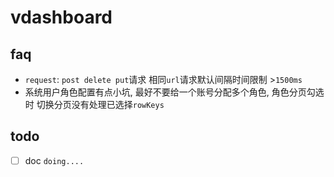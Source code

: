 # vdashboard

## faq

- `request`: `post delete put`请求 相同`url`请求默认间隔时间限制 >`1500ms`
- 系统用户角色配置有点小坑, 最好不要给一个账号分配多个角色, 角色分页勾选时 切换分页没有处理已选择`rowKeys`

## todo

- [ ] doc `doing....`